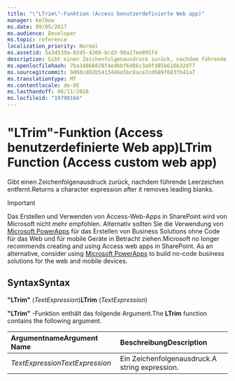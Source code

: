 ```yaml
---
title: "\"LTrim\"-Funktion (Access benutzerdefinierte Web app)"
manager: kelbow
ms.date: 09/05/2017
ms.audience: Developer
ms.topic: reference
localization_priority: Normal
ms.assetid: 5a34539a-0245-4268-bcd3-90a17ee095f4
description: Gibt einen Zeichenfolgenausdruck zurück, nachdem führende Leerzeichen entfernt.
ms.openlocfilehash: 7ba34066028f4edbbf6d86c3a9fd85b616b32d77
ms.sourcegitcommit: 9d60cd82b5413446e5bc8ace2cd689f683fb41a7
ms.translationtype: MT
ms.contentlocale: de-DE
ms.lasthandoff: 06/11/2018
ms.locfileid: "19790166"
---
```

# <a name="ltrim-function-access-custom-web-app"></a><span data-ttu-id="322a6-103">"LTrim"-Funktion (Access benutzerdefinierte Web app)</span><span class="sxs-lookup"><span data-stu-id="322a6-103">LTrim Function (Access custom web app)</span></span>

<span data-ttu-id="322a6-104">Gibt einen Zeichenfolgenausdruck zurück, nachdem führende Leerzeichen entfernt.</span><span class="sxs-lookup"><span data-stu-id="322a6-104">Returns a character expression after it removes leading blanks.</span></span>
  
> [!IMPORTANT]
> <span data-ttu-id="322a6-p101"> Das Erstellen und Verwenden von Access-Web-Apps in SharePoint wird von Microsoft nicht mehr empfohlen. Alternativ sollten Sie die Verwendung von [Microsoft PowerApps](https://powerapps.microsoft.com/de-de/) für das Erstellen von Business Solutions ohne Code für das Web und für mobile Geräte in Betracht ziehen.</span><span class="sxs-lookup"><span data-stu-id="322a6-p101">Microsoft no longer recommends creating and using Access web apps in SharePoint. As an alternative, consider using [Microsoft PowerApps](https://powerapps.microsoft.com/de-de/) to build no-code business solutions for the web and mobile devices.</span></span> 
  
## <a name="syntax"></a><span data-ttu-id="322a6-107">Syntax</span><span class="sxs-lookup"><span data-stu-id="322a6-107">Syntax</span></span>

 <span data-ttu-id="322a6-108">**"LTrim"** (*TextExpression*)</span><span class="sxs-lookup"><span data-stu-id="322a6-108">**LTrim** (*TextExpression*)</span></span> 
  
<span data-ttu-id="322a6-109">**"LTrim"** -Funktion enthält das folgende Argument.</span><span class="sxs-lookup"><span data-stu-id="322a6-109">The **LTrim** function contains the following argument.</span></span> 
  
|<span data-ttu-id="322a6-110">**Argumentname**</span><span class="sxs-lookup"><span data-stu-id="322a6-110">**Argument Name**</span></span>|<span data-ttu-id="322a6-111">**Beschreibung**</span><span class="sxs-lookup"><span data-stu-id="322a6-111">**Description**</span></span>|
|:-----|:-----|
| <span data-ttu-id="322a6-112">*TextExpression*</span><span class="sxs-lookup"><span data-stu-id="322a6-112">*TextExpression*</span></span>  <br/> |<span data-ttu-id="322a6-113">Ein Zeichenfolgenausdruck.</span><span class="sxs-lookup"><span data-stu-id="322a6-113">A string expression.</span></span>  <br/> |
   

